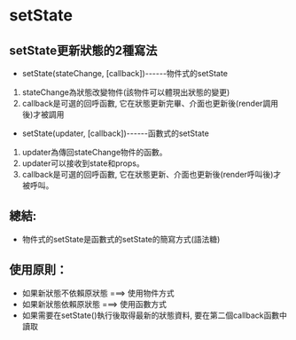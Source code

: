 # setState

## setState更新狀態的2種寫法


* setState(stateChange, [callback])------物件式的setState
1. stateChange為狀態改變物件(該物件可以體現出狀態的變更)
2. callback是可選的回呼函數, 它在狀態更新完畢、介面也更新後(render調用後)才被調用

* setState(updater, [callback])------函數式的setState
1. updater為傳回stateChange物件的函數。
2. updater可以接收到state和props。
3. callback是可選的回呼函數, 它在狀態更新、介面也更新後(render呼叫後)才被呼叫。
## 總結:
* 物件式的setState是函數式的setState的簡寫方式(語法糖)
## 使用原則：
* 如果新狀態不依賴原狀態 ===> 使用物件方式
* 如果新狀態依賴原狀態 ===> 使用函數方式
* 如果需要在setState()執行後取得最新的狀態資料,
要在第二個callback函數中讀取